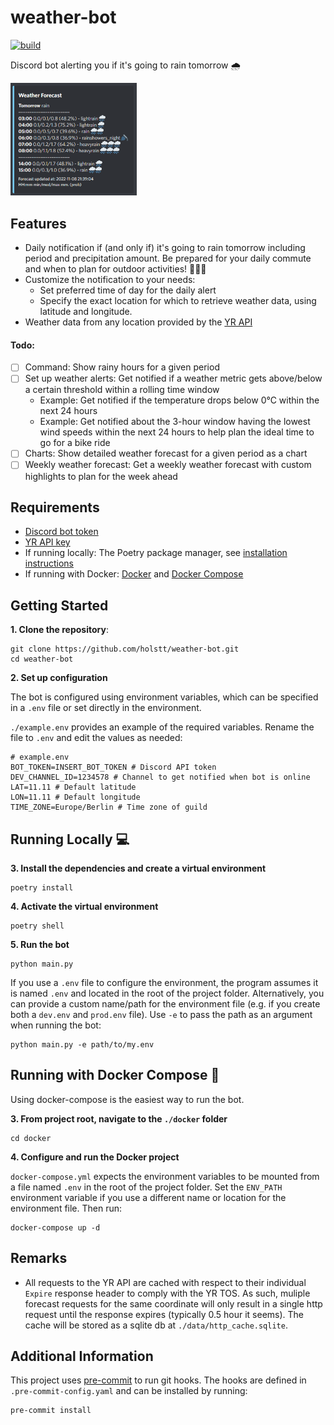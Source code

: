 # weather-bot

[![build](https://github.com/holstt/weather-bot/actions/workflows/build.yaml/badge.svg)](https://github.com/holstt/weather-bot/actions/workflows/build.yaml)

Discord bot alerting you if it's going to rain tomorrow 🌧

<img src="docs/rainy_forecast_message.png" width=40%>

## Features

-   Daily notification if (and only if) it's going to rain tomorrow including period and precipitation amount. Be prepared for your daily commute and when to plan for outdoor activities! 🏃🚴🤸
-   Customize the notification to your needs:
    -   Set preferred time of day for the daily alert
    -   Specify the exact location for which to retrieve weather data, using latitude and longitude.
-   Weather data from any location provided by the [YR API](https://developer.yr.no/)

#### Todo:

-   [ ] Command: Show rainy hours for a given period
-   [ ] Set up weather alerts: Get notified if a weather metric gets above/below a certain threshold within a rolling time window
    -   Example: Get notified if the temperature drops below 0°C within the next 24 hours
    -   Example: Get notified about the 3-hour window having the lowest wind speeds within the next 24 hours to help plan the ideal time to go for a bike ride
-   [ ] Charts: Show detailed weather forecast for a given period as a chart
-   [ ] Weekly weather forecast: Get a weekly weather forecast with custom highlights to plan for the week ahead

## Requirements

-   [Discord bot token](https://discord.com/developers/docs/intro)
-   [YR API key](https://developer.yr.no/)
-   If running locally: The Poetry package manager, see [installation instructions](https://python-poetry.org/docs/#installation)
-   If running with Docker: [Docker](https://docs.docker.com/get-docker/) and [Docker Compose](https://docs.docker.com/compose/install/)

## Getting Started

**1. Clone the repository**:

```
git clone https://github.com/holstt/weather-bot.git
cd weather-bot
```

**2. Set up configuration**

The bot is configured using environment variables, which can be specified in a `.env` file or set directly in the environment.

`./example.env` provides an example of the required variables. Rename the file to `.env` and edit the values as needed:

```
# example.env
BOT_TOKEN=INSERT_BOT_TOKEN # Discord API token
DEV_CHANNEL_ID=1234578 # Channel to get notified when bot is online
LAT=11.11 # Default latitude
LON=11.11 # Default longitude
TIME_ZONE=Europe/Berlin # Time zone of guild
```

## Running Locally 💻

**3. Install the dependencies and create a virtual environment**

```
poetry install
```

**4. Activate the virtual environment**

```
poetry shell
```

**5. Run the bot**

```
python main.py
```

If you use a `.env` file to configure the environment, the program assumes it is named `.env` and located in the root of the project folder. Alternatively, you can provide a custom name/path for the environment file (e.g. if you create both a `dev.env` and `prod.env` file). Use `-e` to pass the path as an argument when running the bot:

```
python main.py -e path/to/my.env
```

## Running with Docker Compose 🐳

Using docker-compose is the easiest way to run the bot.

**3. From project root, navigate to the `./docker` folder**

```
cd docker
```

**4. Configure and run the Docker project**

`docker-compose.yml` expects the environment variables to be mounted from a file named `.env` in the root of the project folder. Set the `ENV_PATH` environment variable if you use a different name or location for the environment file. Then run:

```
docker-compose up -d
```

## Remarks

-   All requests to the YR API are cached with respect to their individual `Expire` response header to comply with the YR TOS. As such, muliple forecast requests for the same coordinate will only result in a single http request until the response expires (typically 0.5 hour it seems). The cache will be stored as a sqlite db at `./data/http_cache.sqlite`.

## Additional Information

This project uses [pre-commit](https://pre-commit.com/) to run git hooks. The hooks are defined in `.pre-commit-config.yaml` and can be installed by running:

```
pre-commit install
```
